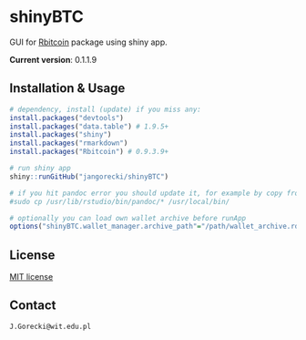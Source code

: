 # shinyBTC

GUI for [Rbitcoin](https://github.com/jangorecki/Rbitcoin) package using shiny app.

**Current version**: 0.1.1.9

## Installation & Usage

```r
# dependency, install (update) if you miss any:
install.packages("devtools")
install.packages("data.table") # 1.9.5+
install.packages("shiny")
install.packages("rmarkdown")
install.packages("Rbitcoin") # 0.9.3.9+

# run shiny app
shiny::runGitHub("jangorecki/shinyBTC")

# if you hit pandoc error you should update it, for example by copy from RStudio:
#sudo cp /usr/lib/rstudio/bin/pandoc/* /usr/local/bin/

# optionally you can load own wallet archive before runApp
options("shinyBTC.wallet_manager.archive_path"="/path/wallet_archive.rds")
```

## License

[MIT license](http://opensource.org/licenses/MIT)

## Contact

`J.Gorecki@wit.edu.pl`
